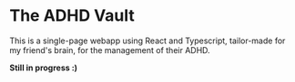 # The ADHD Vault

This is a single-page webapp using React and Typescript, tailor-made for my friend's brain, for the management of their ADHD.

**Still in progress :)**